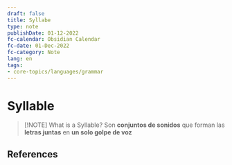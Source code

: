 ```yaml
---
draft: false
title: Syllabe
type: note
publishDate: 01-12-2022
fc-calendar: Obsidian Calendar
fc-date: 01-Dec-2022
fc-category: Note
lang: en
tags:
- core-topics/languages/grammar
---
```


# Syllable


> [!NOTE] What is a Syllable?
> Son **conjuntos de sonidos** que forman las **letras juntas** en **un solo golpe de voz**




## References
